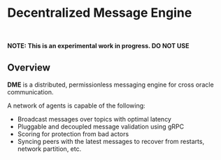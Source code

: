 # Decentralized Message Engine

<br />

**NOTE: This is an experimental work in progress. DO NOT USE**

## Overview

**DME** is a distributed, permissionless messaging engine for cross oracle communication.

A network of agents is capable of the following:
- Broadcast messages over topics with optimal latency
- Pluggable and decoupled message validation using gRPC
- Scoring for protection from bad actors
- Syncing peers with the latest messages to recover from 
restarts, network partition, etc.
